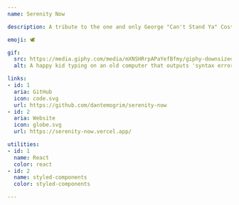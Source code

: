 ```yaml
---
name: Serenity Now

description: A tribute to the one and only George "Can't Stand Ya" Costanza.

emoji: 🕊️

gif:
  src: https://media.giphy.com/media/mXNSHRrpAPaYefBfmy/giphy-downsized.gif
  alt: A happy kid typing on an old computer that outputs 'syntax error'.

links:
- id: 1
  aria: GitHub
  icon: code.svg
  url: https://github.com/dantemogrim/serenity-now
- id: 2
  aria: Website
  icon: globe.svg
  url: https://serenity-now.vercel.app/

utilities:
- id: 1
  name: React
  color: react
- id: 2
  name: styled-components
  color: styled-components

---
```

